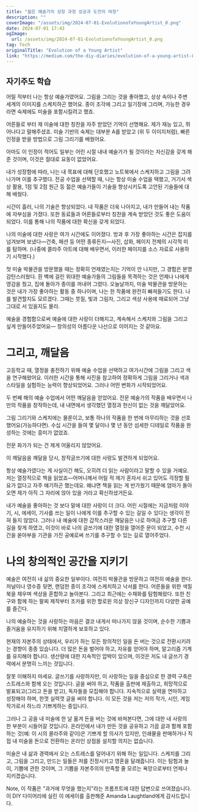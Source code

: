 ```yaml
---
title: "젊은 예술가의 성장 과정 성공과 도전의 여정"
description: ""
coverImage: "/assets/img/2024-07-01-EvolutionofaYoungArtist_0.png"
date: 2024-07-01 17:43
ogImage: 
  url: /assets/img/2024-07-01-EvolutionofaYoungArtist_0.png
tag: Tech
originalTitle: "Evolution of a Young Artist"
link: "https://medium.com/the-diy-diaries/evolution-of-a-young-artist-85a34fc01d42"
---
```



## 자기주도 학습

어릴 적부터 나는 항상 예술가였어요. 그림을 그리는 것을 좋아했고, 상상 속이나 주변 세계의 이미지를 스케치하곤 했어요. 종이 조각에 그리고 일기장에 그리며, 가능한 경우라면 숙제에도 미술을 포함시킬려고 했죠.

어른들로 부터 제 미술에 대한 칭찬을 자주 받았던 기억이 선명해요. 제가 재능 있고, 뛰어나다고 말해주셨죠. 미술 기반의 숙제는 대부분 A를 받았고 (위 두 이미지처럼), 빠른 인정을 받을 방법으로 그림 그리기를 배웠어요.

아마도 이 인정이 적어도 일부는 어린 시절 내내 예술가가 될 것이라는 자신감을 갖게 해준 것이며, 이것은 절대로 요동이 없었어요.

<div class="content-ad"></div>

내가 성장함에 따라, 나는 내 목표에 대해 단호했고 노트북에서 스케치하고 그림을 그려 나가며 이를 추구했다. 전공 수업을 선택할 때, 나는 항상 미술 수업을 택했고, 거기서 색상 활용, 1점 및 2점 원근 등 젊은 예술가들이 기술을 향상시키도록 고안된 기술들에 대해 배웠다.

시간이 흘러, 나의 기술은 향상되었다. 내 작품은 더욱 나아지고, 내가 만들어 내는 작품에 자부심을 가졌다. 또한 동료들과 어른들로부터 칭찬을 계속 받았던 것도 좋은 도움이 되었다. 이를 통해 나의 작품에 대한 확신을 갖게 되었다.

나의 미술에 대한 사랑은 여가 시간에도 이어졌다. 방과 후 가장 좋아하는 시간은 잡지를 넘겨보며 보냈다—건축, 패션 등 어떤 종류든지—사진, 삽화, 페이지 전체의 시각적 미를 탐하며. (나중에 콜라주 아트에 대해 배우면서, 이러한 페이지를 소스 자료로 사용하기 시작했다.)

첫 미술 박물관을 방문했을 때는 정확히 언제였는지는 기억이 안 나지만, 그 경험은 분명 감탄스러웠다. 흰 벽에 걸린 위대한 예술가들의 그림들을 목격하는 것은 언제나 나에게 영감을 줬고, 집에 돌아가 종이를 꺼내어 그렸다. 오늘날까지, 미술 박물관을 방문하는 것은 내가 가장 좋아하는 활동 중 하나이며, 나는 한 작품에 완전히 빠져들기도 한다. 나를 발견할지도 모르겠다. 그때는 붓질, 빛과 그림자, 그리고 색상 사용에 매료되어 그냥 그대로 서 있을지도 몰라.

<div class="content-ad"></div>

예술을 경험함으로써 예술에 대한 사랑이 더해지고, 계속해서 스케치와 그림을 그리고 싶게 만들어주었어요— 창의성의 아름다운 나선으로 이어지는 것 같아요.

# 그리고, 깨달음

고등학교 때, 열정을 충전하기 위해 예술 수업을 선택하고 여가시간에 그림을 그리고 색을 연구해왔어요. 이러한 시간을 통해 사진을 참고하여 정확하게 그림을 그리거나 색과 스타일을 실험하는 능력이 향상되었어요. 그러나 어떤 변화가 시작되었어요.

두 번째 해의 예술 수업에서 어떤 깨달음을 얻었어요. 전문 예술가의 작품을 배우면서 나만의 작품을 창작하는데, 내 내면에서 생각했던 열정과 헌신이 없는 것을 깨달았어요.

<div class="content-ad"></div>

그림 그리기와 스케치에는 물론이고, 보통 하나의 작품을 한 번에 마무리하는 것을 선호했어요(가능하다면). 수십 시간을 들여 몇 달이나 몇 년 동안 섬세한 디테일로 작품을 완성하는 것에는 흥미가 없었죠.

전문 화가가 되는 건 제게 어울리지 않았어요.

이 깨달음을 깨달을 당시, 창작글쓰기에 대한 사랑도 발견하게 되었어요.

항상 예술가였다는 게 사실이긴 해도, 오히려 더 읽는 사람이라고 말할 수 있을 거예요. 저는 열정적으로 책을 읽었죠—어머니께서 어릴 적 제가 혼자서 쉬고 있어도 걱정할 필요가 없다고 자주 얘기하곤 했는데요. 왜냐면 책을 읽는 게 반가웠기 때문에 엄마가 돌아오면 제가 아직 그 자리에 앉아 있을 거라고 확신하셨거든요.

<div class="content-ad"></div>

내가 예술을 좋아하는 것 보다 말에 대한 사랑이 더 크다. 어린 시절에는 지금처럼 이야기, 시, 에세이, 기사를 쓰는 일이 나에게 이를 추구할 수 있는 길일 수 있다는 생각이 전혀 들지 않았다. 그러나 내 예술에 대한 갑작스러운 깨달음은 나로 하여금 추구할 다른 길을 찾게 하였고, 이것이 바로 나의 글쓰기에 대한 열정을 열어준 문이 되었고, 수천 시간을 쏟아부을 기관을 가진 공예로써 쓰기를 추구할 수 있는 길로 열어주었다.

# 나의 창의적인 공간을 지키기

예술은 여전히 내 삶의 중요한 일부이다. 여전히 박물관을 방문하고 여전히 예술을 한다. 저널이나 영수증 뒷면, 랜덤한 종이 조각에 스케치하고 낙서를 한다. 어른들을 위한 색칠북을 채우며 색상을 혼합하고 놀아본다. 그리고 최근에는 수채화를 탐험해왔다. 또한 친구와 함께 하는 팔찌 제작부터 조카를 위한 할로윈 의상 장신구 디자인까지 다양한 공예를 즐긴다.

나의 예술하는 것을 사랑하는 마음은 결코 내게서 떠나가지 않을 것이며, 순수한 기쁨과 즐거움을 유지하기 위해 치열하게 보호하고 있다.

<div class="content-ad"></div>

현재의 자본주의 상태에서, 우리가 하는 모든 창의적인 일을 돈 버는 것으로 전환시키려는 경향이 종종 있습니다. 더 많은 돈을 벌어야 하고, 자유를 얻어야 하며, 알고리즘 기계를 유지해야 합니다. 생산량에 대한 지속적인 압박이 있으며, 이것은 저도 내 글쓰기 경력에서 분명히 느끼는 것입니다.

잘못 이해하지 마세요. 글쓰기를 사랑하지만, 이 사랑하는 일을 중심으로 한 경력 구축은 스트레스와 함께 오는 것입니다. 글을 써야 하고, 작품을 출판에 제출하고, 희망적으로 발표되고(그리고 돈을 받고), 독자들을 모집해야 합니다. 지속적으로 실력을 연마하고 성장해야 하며, 한껏 실력껏 글을 써야 합니다. 이 모든 것을 저는 저의 작가, 시인, 게임 작가로서 하느라 기쁘게하는 중입니다.

그러나 그 공을 내 미술에 한 날 옮겨 돈을 버는 것에 바쳐본다면, 그에 대한 내 사랑의 한 부분이 시들어갈 것입니다. 온라인에서 내가 만든 것을 공유하고 가끔 글과 함께 포함하는 것(예: 이 시의 콜라주와 같이)은 기쁘게 할 의사가 있지만, 인쇄물을 판매하거나 직접 내 미술을 돈으로 전환하는 온라인 상점을 설치할 의지는 없습니다.

미술은 내 삶과 경력에서 오는 스트레스를 덜어내기 위해 하는 일입니다. 스케치를 그리고, 그림을 그리고, 만드는 일들은 저를 진정시키고 영혼을 달래줍니다. 이는 탐험과 놀이, 기쁨에 관한 것이며, 그 기쁨을 자본주의의 만족할 줄 모르는 욕망으로부터 언제나 지키겠습니다.

<div class="content-ad"></div>

Note, 이 작품은 "과거에 무엇을 했는지"라는 프롬프트에 대한 답변으로 쓰여졌습니다. 이 DIY 다이어리에 실린 이 에세이를 출판해준 Amanda Laughtland에게 감사드립니다.